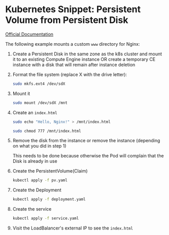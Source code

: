 # Kubernetes Snippet: Persistent Volume from Persistent Disk

[Official Documentation](https://cloud.google.com/kubernetes-engine/docs/how-to/persistent-volumes/preexisting-pd)

The following example mounts a custom `www` directory for Nginx:

1. Create a Persistent Disk in the same zone as the k8s cluster and mount it to an existing Compute Engine instance OR create a temporary CE instance with a disk that will remain after instance deletion

2. Format the file system (replace X with the drive letter):

    ```bash
    sudo mkfs.ext4 /dev/sdX
    ```

3. Mount it

    ```bash
    sudo mount /dev/sdX /mnt
    ```

4. Create an `index.html`

    ```bash
    sudo echo "Hello, Nginx!" > /mnt/index.html
    ```

    ```bash
    sudo chmod 777 /mnt/index.html
    ```

5. Remove the disk from the instance or remove the instance (depending on what you did in step 1)

    This needs to be done because otherwise the Pod will complain that the Disk is already in use

6. Create the PersistentVolume(Claim)

    ```bash
    kubectl apply -f pv.yaml
    ```

7. Create the Deployment

    ```bash
    kubectl apply -f deployment.yaml
    ```

8. Create the service

    ```bash
    kubectl apply -f service.yaml
    ```

9. Visit the LoadBalancer's external IP to see the `index.html`